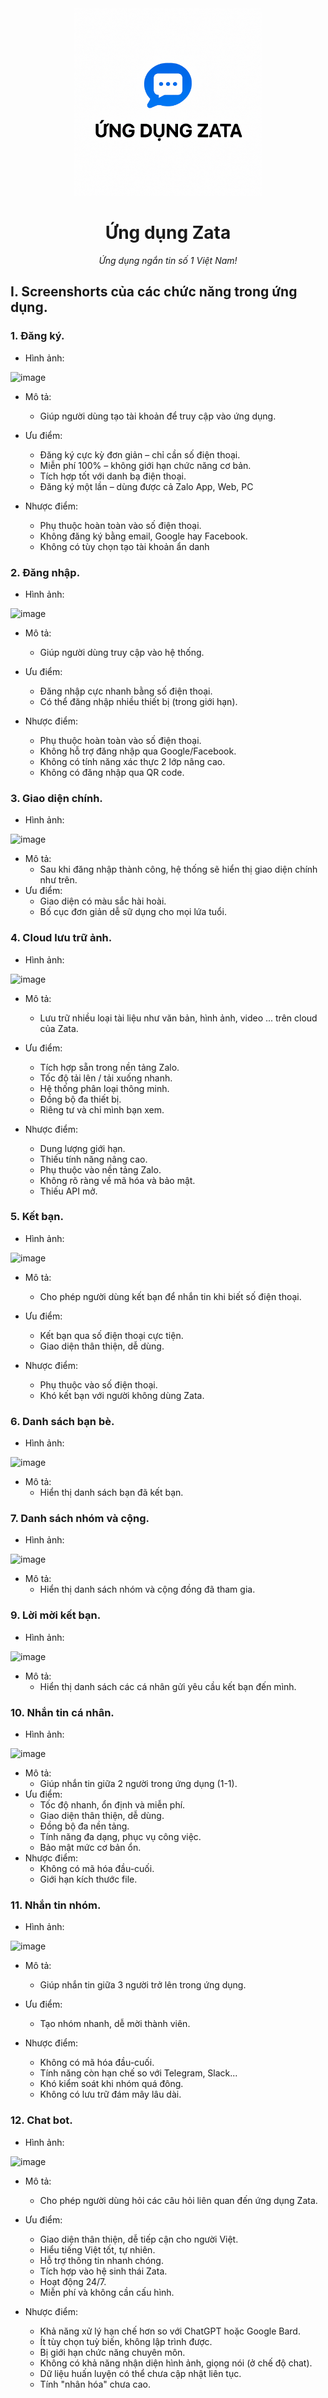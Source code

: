 <div align="center">

  <img src="https://github.com/nmtien1801/react_zalo/blob/master/public/ChatGPT%20Image%20May%2024%2C%202025%2C%2008_44_37%20PM.png" width="300" alt="Zalo Logo"/>

  <h1>Ứng dụng Zata</h1>

  <p><em>Ứng dụng ngắn tin số 1 Việt Nam!</em></p>

</div>

## I. Screenshorts của các chức năng trong ứng dụng.

### 1. Đăng ký.
- Hình ảnh:
  
![image](https://github.com/user-attachments/assets/0681c1e7-16d8-45a1-ba75-c0cd5c374f4d)

- Mô tả:
  + Giúp người dùng tạo tài khoản để truy cập vào ứng dụng.
  
- Ưu điểm: 
  + Đăng ký cực kỳ đơn giản – chỉ cần số điện thoại.
  + Miễn phí 100% – không giới hạn chức năng cơ bản.
  + Tích hợp tốt với danh bạ điện thoại.
  + Đăng ký một lần – dùng được cả Zalo App, Web, PC
- Nhược điểm:
  + Phụ thuộc hoàn toàn vào số điện thoại.
  + Không đăng ký bằng email, Google hay Facebook.
  + Không có tùy chọn tạo tài khoản ẩn danh
    
### 2. Đăng nhập.
- Hình ảnh:

![image](https://github.com/user-attachments/assets/f3cc186f-ee0a-4579-b6f2-8210fb4b7cf1)

- Mô tả:
  + Giúp người dùng truy cập vào hệ thống.
    
- Ưu điểm:
  + Đăng nhập cực nhanh bằng số điện thoại.
  + Có thể đăng nhập nhiều thiết bị (trong giới hạn).
  
- Nhược điểm:
  + Phụ thuộc hoàn toàn vào số điện thoại.
  + Không hỗ trợ đăng nhập qua Google/Facebook.
  + Không có tính năng xác thực 2 lớp nâng cao.
  + Không có đăng nhập qua QR code.
    
### 3. Giao diện chính.
- Hình ảnh:
  
![image](https://github.com/user-attachments/assets/4f1bd161-7d1b-4381-8140-a9ec2bb32777)

- Mô tả:
  + Sau khi đăng nhập thành công, hệ thống sẽ hiển thị giao diện chính như trên.
- Ưu điểm:
  + Giao diện có màu sắc hài hoài.
  + Bố cục đơn giản dễ sữ dụng cho mọi lứa tuổi.
    
### 4. Cloud lưu trữ ảnh.
  - Hình ảnh:
    
![image](https://github.com/user-attachments/assets/71967653-191e-4123-8ee1-795c3635fd5e)

- Mô tả:
  + Lưu trữ nhiều loại tài liệu như văn bản, hình ảnh, video ... trên cloud của Zata.
  
- Ưu điểm:
  + Tích hợp sẵn trong nền tảng Zalo.
  + Tốc độ tải lên / tải xuống nhanh.
  + Hệ thống phân loại thông minh.
  + Đồng bộ đa thiết bị.
  + Riêng tư và chỉ mình bạn xem.
    
- Nhược điểm:
  + Dung lượng giới hạn.
  + Thiếu tính năng nâng cao.
  + Phụ thuộc vào nền tảng Zalo.
  + Không rõ ràng về mã hóa và bảo mật.
  + Thiếu API mở.
    
### 5. Kết bạn.
- Hình ảnh:
   
![image](https://github.com/user-attachments/assets/fa630f73-15ea-4dbb-82fa-9f45639d1191)

- Mô tả:
  + Cho phép người dùng kết bạn để nhắn tin khi biết số điện thoại.

- Ưu điểm:
  + Kết bạn qua số điện thoại cực tiện.
  + Giao diện thân thiện, dễ dùng.
- Nhược điểm:
  + Phụ thuộc vào số điện thoại.
  + Khó kết bạn với người không dùng Zata.
 
### 6. Danh sách bạn bè.
- Hình ảnh:

![image](https://github.com/user-attachments/assets/a57b17a4-670c-4be5-ac29-23adaade9a4b)

- Mô tả:
  + Hiển thị danh sách bạn đã kết bạn. 

### 7. Danh sách nhóm và cộng.
 - Hình ảnh:

![image](https://github.com/user-attachments/assets/dbedacd1-67bc-4610-9c92-6500c873d0b4)

- Mô tả:
  + Hiển thị danh sách nhóm và cộng đồng đã tham gia.

### 9. Lời mời kết bạn.
- Hình ảnh:

![image](https://github.com/user-attachments/assets/395009e9-6de9-4aed-9abd-284069ef3e6d)

- Mô tả:
  + Hiển thị danh sách các cá nhân gửi yêu cầu kết bạn đến mình.
    
### 10. Nhắn tin cá nhân.
- Hình ảnh:
  
![image](https://github.com/user-attachments/assets/66b73a55-9a5b-4d83-82f6-b23cec9c47c9)

- Mô tả:
  + Giúp nhắn tin giữa 2 người trong ứng dụng (1-1).
- Ưu điểm:
  + Tốc độ nhanh, ổn định và miễn phí.
  + Giao diện thân thiện, dễ dùng.
  + Đồng bộ đa nền tảng.
  + Tính năng đa dạng, phục vụ công việc.
  + Bảo mật mức cơ bản ổn.
- Nhược điểm:
  + Không có mã hóa đầu-cuối.
  + Giới hạn kích thước file.
  
### 11. Nhắn tin nhóm.
- Hình ảnh:

![image](https://github.com/user-attachments/assets/44584977-97ff-476c-abfe-7af5450cff19)

- Mô tả:
  + Giúp nhắn tin giữa 3 người trở lên trong ứng dụng.
    
- Ưu điểm:
  + Tạo nhóm nhanh, dễ mời thành viên.
    
- Nhược điểm:
  + Không có mã hóa đầu-cuối.
  + Tính năng còn hạn chế so với Telegram, Slack...
  + Khó kiểm soát khi nhóm quá đông.
  + Không có lưu trữ đám mây lâu dài.

### 12. Chat bot.
- Hình ảnh:

![image](https://github.com/user-attachments/assets/d82da662-cf4a-445e-aaf5-f3fda57436d2)

- Mô tả:
  + Cho phép người dùng hỏi các câu hỏi liên quan đến ứng dụng Zata.
    
- Ưu điểm:
  + Giao diện thân thiện, dễ tiếp cận cho người Việt.
  + Hiểu tiếng Việt tốt, tự nhiên.
  + Hỗ trợ thông tin nhanh chóng.
  + Tích hợp vào hệ sinh thái Zata.
  + Hoạt động 24/7.
  + Miễn phí và không cần cấu hình.

- Nhược điểm:
  + Khả năng xử lý hạn chế hơn so với ChatGPT hoặc Google Bard.
  + Ít tùy chọn tuỳ biến, không lập trình được.
  + Bị giới hạn chức năng chuyên môn.
  + Không có khả năng nhận diện hình ảnh, giọng nói (ở chế độ chat).
  +  Dữ liệu huấn luyện có thể chưa cập nhật liên tục.
  +  Tính "nhân hóa" chưa cao.
  
